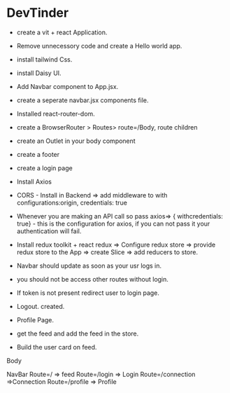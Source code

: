 # DevTinder
- create a vit + react Application.
- Remove unnecessory code and create a Hello world app.
- install tailwind Css.
- install Daisy UI.
- Add Navbar component to App.jsx.
- create a seperate navbar.jsx components file.
- Installed react-router-dom.
- create a BrowserRouter > Routes> route=/Body, route children
- create an Outlet in your body component
- create a footer
- create a login page
- Install Axios
- CORS - Install in Backend => add middleware to with configurations:origin, credentials: true
- Whenever you are making an API call so pass axios=> { withcredentials: true} - this is the configuration for axios, if you can not pass it your authentication will fail.

- Install redux toolkit + react redux => Configure  redux store => provide redux store to the App => create Slice =>  add reducers to store.
- Navbar should update as soon as your usr logs in.
- you should not be access other routes without login.
- If token is not present redirect user to login page.
- Logout. created.
- Profile Page.
- get the feed and add the feed in the store.
- Build the user card on feed.







Body

NavBar
Route=/ => feed
Route=/login => Login
Route=/connection  =>Connection
Route=/profile  => Profile
